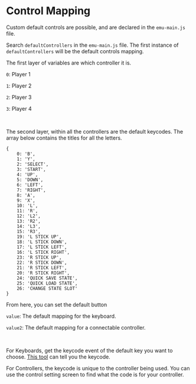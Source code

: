 # Control Mapping

Custom default controls are possible, and are declared in the `emu-main.js` file.


Search `defaultControllers` in the `emu-main.js` file. The first instance of `defaultControllers` will be the default controls mapping.

The first layer of variables are which controller it is.

`0`: Player 1

`1`: Player 2

`2`: Player 3

`3`: Player 4

<br>

The second layer, within all the controllers are the default keycodes. The array below contains the titles for all the letters.
```
{
    0: 'B',
    1: 'Y',
    2: 'SELECT',
    3: 'START',
    4: 'UP',
    5: 'DOWN',
    6: 'LEFT',
    7: 'RIGHT',
    8: 'A',
    9: 'X',
    10: 'L',
    11: 'R',
    12: 'L2',
    13: 'R2',
    14: 'L3',
    15: 'R3',
    19: 'L STICK UP',
    18: 'L STICK DOWN',
    17: 'L STICK LEFT',
    16: 'L STICK RIGHT',
    23: 'R STICK UP',
    22: 'R STICK DOWN',
    21: 'R STICK LEFT',
    20: 'R STICK RIGHT',
    24: 'QUICK SAVE STATE',
    25: 'QUICK LOAD STATE',
    26: 'CHANGE STATE SLOT'
}
```

From here, you can set the default button

`value`: The default mapping for the keyboard.

`value2`: The default mapping for a connectable controller.

<br>

For Keyboards, get the keycode event of the default key you want to choose. [This tool](https://www.toptal.com/developers/keycode) can tell you the keycode.

For Controllers, the keycode is unique to the controller being used. You can use the control setting screen to find what the code is for your controller.


